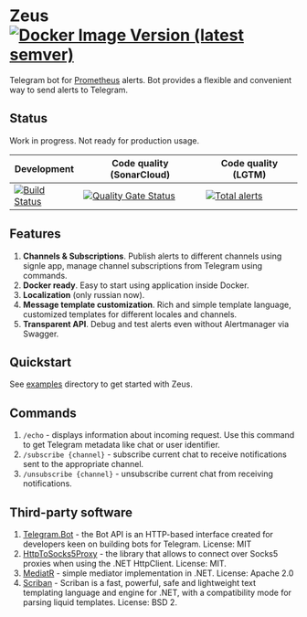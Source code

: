 # Zeus [![Docker Image Version (latest semver)](https://img.shields.io/docker/v/bitshift/zeus?sort=semver)](https://hub.docker.com/r/bitshift/zeus/tags)
Telegram bot for [Prometheus](https://prometheus.io/) alerts. Bot provides a flexible and convenient way to send alerts to Telegram.



## Status
Work in progress. Not ready for production usage.

|  Development | Code quality (SonarCloud) | Code quality (LGTM) |
|---|---|---|
|  [![Build Status](https://dev.azure.com/btshft/Zeus/_apis/build/status/Development?branchName=master)](https://dev.azure.com/btshft/Zeus/_build/latest?definitionId=1&branchName=master)| [![Quality Gate Status](https://sonarcloud.io/api/project_badges/measure?project=btshft_Zeus&metric=alert_status)](https://sonarcloud.io/dashboard?id=btshft_Zeus)  | [![Total alerts](https://img.shields.io/lgtm/alerts/g/btshft/Zeus.svg?logo=lgtm&logoWidth=18)](https://lgtm.com/projects/g/btshft/Zeus/alerts/) |

## Features
1. **Channels & Subscriptions**. Publish alerts to different channels using signle app, manage channel subscriptions from Telegram using commands.
2. **Docker ready**. Easy to start using application inside Docker.
3. **Localization** (only russian now).
4. **Message template customization**. Rich and simple template language, customized templates for different locales and channels.
5. **Transparent API**. Debug and test alerts even without Alertmanager via Swagger.

## Quickstart
See [examples](https://github.com/btshft/Zeus/tree/develop/examples) directory to get started with Zeus.

## Commands
1. `/echo` - displays information about incoming request. Use this command to get Telegram metadata like chat or user identifier.
2. `/subscribe {channel}` - subscribe current chat to receive notifications sent to the appropriate channel.
3. `/unsubscribe {channel}` - unsubscribe current chat from receiving notifications.

## Third-party software
1. [Telegram.Bot](https://github.com/TelegramBots/Telegram.Bot) - the Bot API is an HTTP-based interface created for developers keen on building bots for Telegram. License: MIT
2. [HttpToSocks5Proxy](https://github.com/MihaZupan/HttpToSocks5Proxy) - the library that allows to connect over Socks5 proxies when using the .NET HttpClient. License: MIT.
3. [MediatR](https://github.com/jbogard/MediatR) - simple mediator implementation in .NET. License: Apache 2.0
5. [Scriban](https://github.com/lunet-io/scriban) - Scriban is a fast, powerful, safe and lightweight text templating language and engine for .NET, with a compatibility mode for parsing liquid templates. License: BSD 2.
